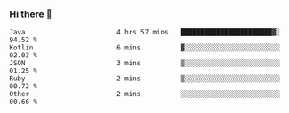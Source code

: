 ### Hi there 👋

<!--START_SECTION:waka-->

```text
Java                       4 hrs 57 mins   ███████████████████████▓░   94.52 %
Kotlin                     6 mins          ▓░░░░░░░░░░░░░░░░░░░░░░░░   02.03 %
JSON                       3 mins          ▒░░░░░░░░░░░░░░░░░░░░░░░░   01.25 %
Ruby                       2 mins          ▒░░░░░░░░░░░░░░░░░░░░░░░░   00.72 %
Other                      2 mins          ░░░░░░░░░░░░░░░░░░░░░░░░░   00.66 %
```

<!--END_SECTION:waka-->

<!--
**jerry-shao/jerry-shao** is a ✨ _special_ ✨ repository because its `README.md` (this file) appears on your GitHub profile.

Here are some ideas to get you started:

- 🔭 I’m currently working on ...
- 🌱 I’m currently learning ...
- 👯 I’m looking to collaborate on ...
- 🤔 I’m looking for help with ...
- 💬 Ask me about ...
- 📫 How to reach me: ...
- 😄 Pronouns: ...
- ⚡ Fun fact: ...
-->
